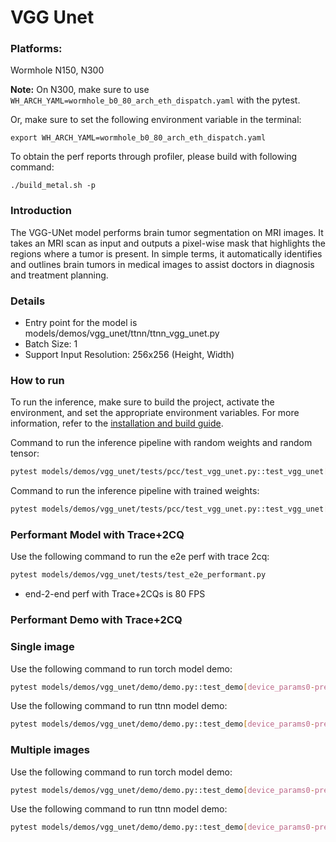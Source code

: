 # VGG Unet
### Platforms:

Wormhole N150, N300

**Note:** On N300, make sure to use `WH_ARCH_YAML=wormhole_b0_80_arch_eth_dispatch.yaml` with the pytest.

Or, make sure to set the following environment variable in the terminal:
```
export WH_ARCH_YAML=wormhole_b0_80_arch_eth_dispatch.yaml
```

To obtain the perf reports through profiler, please build with following command:
```
./build_metal.sh -p
```

### Introduction
The VGG-UNet model performs brain tumor segmentation on MRI images. It takes an MRI scan as input and outputs a pixel-wise mask that highlights the regions where a tumor is present. In simple terms, it automatically identifies and outlines brain tumors in medical images to assist doctors in diagnosis and treatment planning.
### Details
- Entry point for the model is models/demos/vgg_unet/ttnn/ttnn_vgg_unet.py
- Batch Size: 1
- Support Input Resolution: 256x256 (Height, Width)

### How to run

To run the inference, make sure to build the project, activate the environment, and set the appropriate environment variables.
For more information, refer to the [installation and build guide](https://docs.tenstorrent.com/tt-metalium/latest/get_started/get_started.html#install-and-build).

Command to run the inference pipeline with random weights and random tensor:

```sh
pytest models/demos/vgg_unet/tests/pcc/test_vgg_unet.py::test_vgg_unet[0-pretrained_weight_false]
```

Command to run the inference pipeline with trained weights:

```sh
pytest models/demos/vgg_unet/tests/pcc/test_vgg_unet.py::test_vgg_unet[0-pretrained_weight_true]
```

### Performant Model with Trace+2CQ

Use the following command to run the e2e perf with trace 2cq:
```sh
pytest models/demos/vgg_unet/tests/test_e2e_performant.py
```
- end-2-end perf with Trace+2CQs is 80 FPS


### Performant Demo with Trace+2CQ

### Single image

Use the following command to run torch model demo:

```sh
pytest models/demos/vgg_unet/demo/demo.py::test_demo[device_params0-pretrained_weight_true-torch_model-single]
```

Use the following command to run ttnn model demo:

```sh
pytest models/demos/vgg_unet/demo/demo.py::test_demo[device_params0-pretrained_weight_true-ttnn_model-single]
```

### Multiple images

Use the following command to run torch model demo:

```sh
pytest models/demos/vgg_unet/demo/demo.py::test_demo[device_params0-pretrained_weight_true-torch_model-multi]
```

Use the following command to run ttnn model demo:

```sh
pytest models/demos/vgg_unet/demo/demo.py::test_demo[device_params0-pretrained_weight_true-ttnn_model-multi]
```
